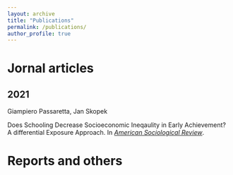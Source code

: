 ```yaml
---
layout: archive
title: "Publications"
permalink: /publications/
author_profile: true
---
```


# Jornal articles
## 2021
Giampiero Passaretta, Jan Skopek

Does Schooling Decrease Socioeconomic Ineqaulity in Early Achievement? A differential Exposure Approach. In [_American Sociological Review_](https://journals.sagepub.com/home/asr).


# Reports and others



<!--
This is your cheat sheet

Remember:

Pages_ contains the information that you want to show in your website for each "page": i.e: about.md
Data_ /navigation.yml contains the "layout" of your websites
HEADLINE

HEADLINE 2

HEADLINE 3

How to create a link?

We write [write here the word you want to be with the link](here the url)

write here to italic

write here to bold

This adds a circle before your phrase (item)
[whatever you write here would appear with underlined]
-->

